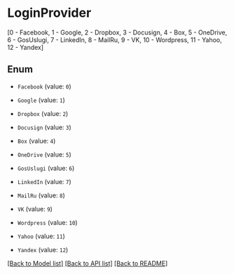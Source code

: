 # LoginProvider
[0 - Facebook, 1 - Google, 2 - Dropbox, 3 - Docusign, 4 - Box, 5 - OneDrive, 6 - GosUslugi, 7 - LinkedIn, 8 - MailRu, 9 - VK, 10 - Wordpress, 11 - Yahoo, 12 - Yandex]

## Enum

* `Facebook` (value: `0`)

* `Google` (value: `1`)

* `Dropbox` (value: `2`)

* `Docusign` (value: `3`)

* `Box` (value: `4`)

* `OneDrive` (value: `5`)

* `GosUslugi` (value: `6`)

* `LinkedIn` (value: `7`)

* `MailRu` (value: `8`)

* `VK` (value: `9`)

* `Wordpress` (value: `10`)

* `Yahoo` (value: `11`)

* `Yandex` (value: `12`)

[[Back to Model list]](../README.md#documentation-for-models) [[Back to API list]](../README.md#documentation-for-api-endpoints) [[Back to README]](../README.md)


